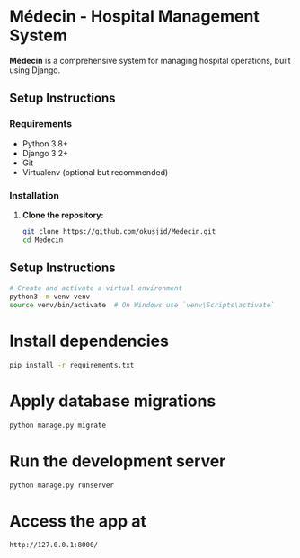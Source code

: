 # Médecin - Hospital Management System

**Médecin** is a comprehensive system for managing hospital operations, built using Django.

## Setup Instructions

### Requirements

- Python 3.8+
- Django 3.2+
- Git
- Virtualenv (optional but recommended)

### Installation

1. **Clone the repository:**

   ```bash
   git clone https://github.com/okusjid/Medecin.git
   cd Medecin
   ```


## Setup Instructions

```bash
# Create and activate a virtual environment
python3 -m venv venv
source venv/bin/activate  # On Windows use `venv\Scripts\activate`
```

# Install dependencies
```bash
pip install -r requirements.txt
```
# Apply database migrations
```bash
python manage.py migrate
```
# Run the development server
```bash
python manage.py runserver
```
# Access the app at
```bash
http://127.0.0.1:8000/
```